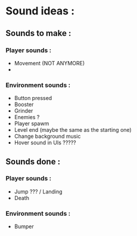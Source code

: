 # Sound ideas :

## Sounds to make :

### Player sounds :
- Movement (NOT ANYMORE)
- 

### Environment sounds :
- Button pressed
- Booster
- Grinder
- Enemies ?
- Player spawm
- Level end (maybe the same as the starting one)
- Change background music
- Hover sound in UIs ?????




## Sounds done :

### Player sounds :
- Jump ??? / Landing 
- Death

### Environment sounds :
- Bumper